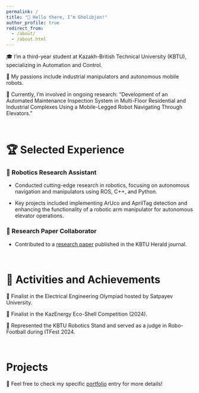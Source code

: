```yaml
---
permalink: /
title: "👋 Hello there, I’m Gholibjon!"
author_profile: true
redirect_from: 
  - /about/
  - /about.html
---
```


🎓 I’m a third-year student at Kazakh-British Technical University (KBTU), specializing in Automation and Control.


🤖 My passions include industrial manipulators and autonomous mobile robots.


🚀 Currently, I’m involved in ongoing research: “Development of an Automated Maintenance Inspection System in Multi-Floor Residential and Industrial Complexes Using a Mobile-Legged Robot Navigating Through Elevators.”

<br/>

# 🏆 Selected Experience

### 🔬 Robotics Research Assistant

  * Conducted cutting-edge research in robotics, focusing on autonomous navigation and manipulators using ROS, C++, and Python.
  
  * Key projects included implementing ArUco and AprilTag detection and enhancing the functionality of a robotic arm manipulator for autonomous elevator operations.

### 📜 Research Paper Collaborator

  * Contributed to a [research paper](https://gholibqasobov.github.io/portfolio.github.io/publication/2024-07-01-development-mobile-robot-smart-warehouse) published in the KBTU Herald journal.

<br/>

# 🎉 Activities and Achievements

🏅 Finalist in the Electrical Engineering Olympiad hosted by Satpayev University.


🌿 Finalist in the KazEnergy Eco-Shell Competition (2024).


🤖 Represented the KBTU Robotics Stand and served as a judge in Robo-Football during ITFest 2024.

<br/>

# Projects
💼 Feel free to check my specific [portfolio](https://gholibqasobov.github.io/portfolio.github.io/portfolio/) entry for more details!